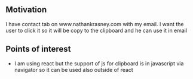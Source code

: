 <h2>Motivation</h2>
I have contact tab on www.nathankrasney.com with my email. I want the user to click it so it will be copy to the clipboard and he can use it in email

<h2>Points of interest</h2>
<ul>
<li>I am using react but the support of js for clipboard is in javascript via navigator so it can be used also outside of react</li>
</ul>

